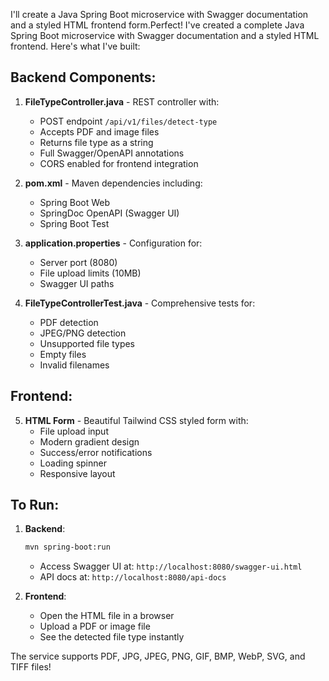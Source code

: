 
I'll create a Java Spring Boot microservice with Swagger documentation and a styled HTML frontend form.Perfect! I've created a complete Java Spring Boot microservice with Swagger documentation and a styled HTML frontend. Here's what I've built:

## Backend Components:

1. **FileTypeController.java** - REST controller with:
   - POST endpoint `/api/v1/files/detect-type`
   - Accepts PDF and image files
   - Returns file type as a string
   - Full Swagger/OpenAPI annotations
   - CORS enabled for frontend integration

2. **pom.xml** - Maven dependencies including:
   - Spring Boot Web
   - SpringDoc OpenAPI (Swagger UI)
   - Spring Boot Test

3. **application.properties** - Configuration for:
   - Server port (8080)
   - File upload limits (10MB)
   - Swagger UI paths

4. **FileTypeControllerTest.java** - Comprehensive tests for:
   - PDF detection
   - JPEG/PNG detection
   - Unsupported file types
   - Empty files
   - Invalid filenames

## Frontend:

5. **HTML Form** - Beautiful Tailwind CSS styled form with:
   - File upload input
   - Modern gradient design
   - Success/error notifications
   - Loading spinner
   - Responsive layout

## To Run:

1. **Backend**:
   ```bash
   mvn spring-boot:run
   ```
   - Access Swagger UI at: `http://localhost:8080/swagger-ui.html`
   - API docs at: `http://localhost:8080/api-docs`

2. **Frontend**: 
   - Open the HTML file in a browser
   - Upload a PDF or image file
   - See the detected file type instantly

The service supports PDF, JPG, JPEG, PNG, GIF, BMP, WebP, SVG, and TIFF files!

